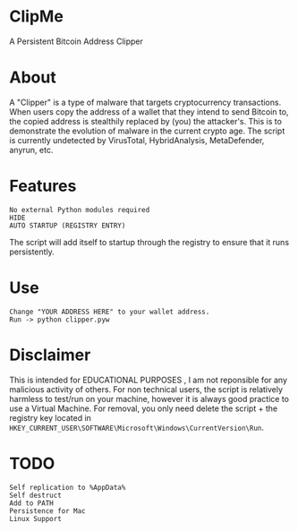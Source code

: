 # ClipMe
A Persistent Bitcoin Address Clipper

# About

A "Clipper" is a type of malware that targets cryptocurrency transactions.
When users copy the address of a wallet that they intend to send Bitcoin to, the copied address is stealthily replaced by (you) the attacker's.
This is to demonstrate the evolution of malware in the current crypto age. 
The script is currently undetected by VirusTotal, HybridAnalysis, MetaDefender, anyrun, etc.

# Features
 

    No external Python modules required
    HIDE
    AUTO STARTUP (REGISTRY ENTRY)

The script will add itself to startup through the registry to ensure that it runs persistently.

# Use


    Change "YOUR ADDRESS HERE" to your wallet address.
    Run -> python clipper.pyw

# Disclaimer

This is intended for EDUCATIONAL PURPOSES , I am not reponsible for any malicious activity of others.
For non technical users, the script is relatively harmless to test/run on your machine, however it is always good practice to use a Virtual Machine.
For removal, you only need delete the script + the registry key located in `HKEY_CURRENT_USER\SOFTWARE\Microsoft\Windows\CurrentVersion\Run`.

# TODO

    Self replication to %AppData%
    Self destruct
    Add to PATH
    Persistence for Mac
    Linux Support
